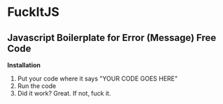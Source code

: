 FuckItJS
========

Javascript Boilerplate for Error (Message) Free Code
------------------------------------------------------


**Installation**

1. Put your code where it says "YOUR CODE GOES HERE"
2. Run the code
3. Did it work? Great. If not, fuck it.